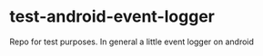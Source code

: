 test-android-event-logger
=========================

Repo for test purposes. In general a little event logger on android
